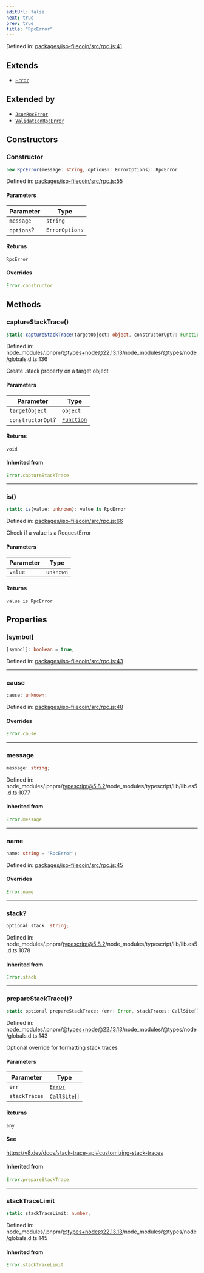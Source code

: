 ```yaml
---
editUrl: false
next: true
prev: true
title: "RpcError"
---
```


Defined in: [packages/iso-filecoin/src/rpc.js:41](https://github.com/hugomrdias/filecoin/blob/main/packages/iso-filecoin/src/rpc.js#L41)

## Extends

- [`Error`](https://developer.mozilla.org/docs/Web/JavaScript/Reference/Global_Objects/Error)

## Extended by

- [`JsonRpcError`](/api/iso-filecoin/rpc/classes/jsonrpcerror/)
- [`ValidationRpcError`](/api/iso-filecoin/rpc/classes/validationrpcerror/)

## Constructors

### Constructor

```ts
new RpcError(message: string, options?: ErrorOptions): RpcError
```

Defined in: [packages/iso-filecoin/src/rpc.js:55](https://github.com/hugomrdias/filecoin/blob/main/packages/iso-filecoin/src/rpc.js#L55)

#### Parameters

| Parameter | Type |
| ------ | ------ |
| `message` | `string` |
| `options`? | `ErrorOptions` |

#### Returns

`RpcError`

#### Overrides

```ts
Error.constructor
```

## Methods

### captureStackTrace()

```ts
static captureStackTrace(targetObject: object, constructorOpt?: Function): void
```

Defined in: node\_modules/.pnpm/@types+node@22.13.13/node\_modules/@types/node/globals.d.ts:136

Create .stack property on a target object

#### Parameters

| Parameter | Type |
| ------ | ------ |
| `targetObject` | `object` |
| `constructorOpt`? | [`Function`](https://developer.mozilla.org/docs/Web/JavaScript/Reference/Global_Objects/Function) |

#### Returns

`void`

#### Inherited from

```ts
Error.captureStackTrace
```

***

### is()

```ts
static is(value: unknown): value is RpcError
```

Defined in: [packages/iso-filecoin/src/rpc.js:66](https://github.com/hugomrdias/filecoin/blob/main/packages/iso-filecoin/src/rpc.js#L66)

Check if a value is a RequestError

#### Parameters

| Parameter | Type |
| ------ | ------ |
| `value` | `unknown` |

#### Returns

`value is RpcError`

## Properties

### \[symbol\]

```ts
[symbol]: boolean = true;
```

Defined in: [packages/iso-filecoin/src/rpc.js:43](https://github.com/hugomrdias/filecoin/blob/main/packages/iso-filecoin/src/rpc.js#L43)

***

### cause

```ts
cause: unknown;
```

Defined in: [packages/iso-filecoin/src/rpc.js:48](https://github.com/hugomrdias/filecoin/blob/main/packages/iso-filecoin/src/rpc.js#L48)

#### Overrides

```ts
Error.cause
```

***

### message

```ts
message: string;
```

Defined in: node\_modules/.pnpm/typescript@5.8.2/node\_modules/typescript/lib/lib.es5.d.ts:1077

#### Inherited from

```ts
Error.message
```

***

### name

```ts
name: string = 'RpcError';
```

Defined in: [packages/iso-filecoin/src/rpc.js:45](https://github.com/hugomrdias/filecoin/blob/main/packages/iso-filecoin/src/rpc.js#L45)

#### Overrides

```ts
Error.name
```

***

### stack?

```ts
optional stack: string;
```

Defined in: node\_modules/.pnpm/typescript@5.8.2/node\_modules/typescript/lib/lib.es5.d.ts:1078

#### Inherited from

```ts
Error.stack
```

***

### prepareStackTrace()?

```ts
static optional prepareStackTrace: (err: Error, stackTraces: CallSite[]) => any;
```

Defined in: node\_modules/.pnpm/@types+node@22.13.13/node\_modules/@types/node/globals.d.ts:143

Optional override for formatting stack traces

#### Parameters

| Parameter | Type |
| ------ | ------ |
| `err` | [`Error`](https://developer.mozilla.org/docs/Web/JavaScript/Reference/Global_Objects/Error) |
| `stackTraces` | `CallSite`[] |

#### Returns

`any`

#### See

https://v8.dev/docs/stack-trace-api#customizing-stack-traces

#### Inherited from

```ts
Error.prepareStackTrace
```

***

### stackTraceLimit

```ts
static stackTraceLimit: number;
```

Defined in: node\_modules/.pnpm/@types+node@22.13.13/node\_modules/@types/node/globals.d.ts:145

#### Inherited from

```ts
Error.stackTraceLimit
```
